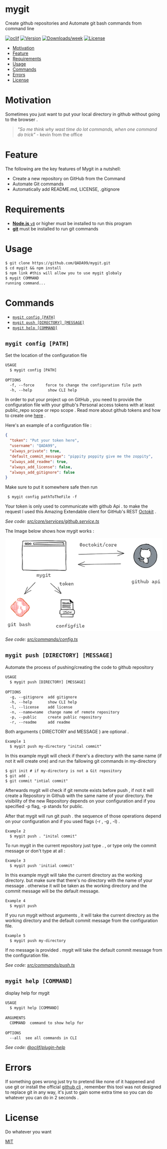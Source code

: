 # mygit

Create github repositories and Automate git bash commands from command line

[![oclif](https://img.shields.io/badge/cli-oclif-brightgreen.svg)](https://oclif.io)
[![Version](https://img.shields.io/npm/v/mygit.svg)](https://npmjs.org/package/mygit)
[![Downloads/week](https://img.shields.io/npm/dw/mygit.svg)](https://npmjs.org/package/mygit)
[![License](https://img.shields.io/npm/l/mygit.svg)](https://github.com/QADA99/mygit/blob/master/package.json)

<!-- toc -->

- [Motivation](#motivation)
- [Feature](#feature)
- [Requirements](#rerquirements)
- [Usage](#usage)
- [Commands](#commands)
- [Errors](#errors)
- [License](#license)
<!-- tocstop -->

<!-- motivation -->

# Motivation

Sometimes you just want to put your local directory in github without going to the browser .

> _"So me think why wast time do lot commands, when one command do trick"_ - kevin from the office

<!-- motivationstop -->

# Feature

<!-- feature -->

The following are the key features of Mygit in a nutshell:

- Create a new repository on GitHub from the Command
- Automate Git commands
- Automatically add README.md, LICENSE, .gitignore
<!-- featurestop -->

# Requirements

<!-- rerquirements -->

- [**Node.js** `v8`](https://nodejs.org/en/download/) or higher must be installed to run this program
- [**git**](https://git-scm.com/downloads) must be installed to run git commands

# Usage

<!-- usage -->

```sh-session
$ git clone https://github.com/QADA99/mygit.git
$ cd mygit && npm install
$ npm link #this will allow you to use mygit globaly
$ mygit COMMAND
running command...
```

<!-- usagestop -->

# Commands

<!-- commands -->

- [`mygit config [PATH]`](#mygit-config-file)
- [`mygit push [DIRECTORY] [MESSAGE]`](#mygit-push-file)
- [`mygit help [COMMAND]`](#mygit-help-command)

## `mygit config [PATH]`

Set the location of the configuration file

```
USAGE
  $ mygit config [PATH]

OPTIONS
  -f, --force     force to change the configuration file path
  -h, --help       show CLI help
```

In order to put your project up on GitHub , you need to provide the configuration file with your github's Personal access tokens with at least public_repo scope or repo scope . Read more about github tokens and how to create one [here](https://docs.github.com/en/github/authenticating-to-github/creating-a-personal-access-token) .

Here's an example of a configuration file :

```json
{
  "token": "Put your token here",
  "username": "QADA99",
  "always_private": true,
  "default_commit_message": "pippity poppity give me the zoppity",
  "always_add_readme": true,
  "always_add_license": false,
  "always_add_gitignore": false
}
```

Make sure to put it somewhere safe then run

```
 $ mygit config pathToTheFile -f

```

Your token is only used to communicate with github Api . to make the request I used this Amazing Extendable client for GitHub's REST [Octokit](https://github.com/octokit/core.js) .

_See code: [src/core/services/github.service.ts](https://github.com/QADA99/mygit/blob/master/src/core/services/github.service.ts)_

The Image below shows how mygit works :

![alt text](./mygit.png?raw=true)

_See code: [src/commands/config.ts](https://github.com/QADA99/mygit/blob/master/src/commands/config.ts)_

## `mygit push [DIRECTORY] [MESSAGE]`

Automate the process of pushing/creating the code to github repository

```
USAGE
  $ mygit push [DIRECTORY] [MESSAGE]

OPTIONS
  -g, --gitignore  add gitignore
  -h, --help       show CLI help
  -l, --license    add license
  -n, --name=name  change name of remote repository
  -p, --public     create public repository
  -r, --readme     add readme
```

Both arguments ( DIRECTORY and MESSAGE ) are optional .

```
Example 1
  $ mygit push my-directory "inital commit"
```

In this example mygit will check if there's a directory with the same name (if not it will create one) and run the fallowing git commands in my-directory

```sh-session
$ git init # if my-directory is not a Git repository
$ git add .
$ git commit "intial commit"
```

Afterwards mygit will check if git remote exists before push , if not it will create a Repository in Github with the same name of your directory. the visibility of the new Repository depends on your configuration and if you specified -p flag, -p stands for public.

After that mygit will run git push . the sequence of those operations depend on your configuration and if you used flags (-r , -g , -l) .

```
Example 2
  $ mygit push . "inital commit"
```

To run mygit in the current repository just type . , or type only the commit message or don't type at all :

```
Example 3
  $ mygit push 'initial commit'
```

In this example mygit will take the current directory as the working directory. but make sure that there's no directory with the name of your message . otherwise it will be taken as the working directory and the commit message will be the default message.

```
Example 4
  $ mygit push
```

If you run mygit without arguments , it will take the current directory as the working directory and the default commit message from the configuration file.

```
Example 5
  $ mygit push my-directory
```

If no message is provided . mygit will take the default commit message from the configuration file.

_See code: [src/commands/push.ts](https://github.com/QADA99/mygit/blob/master/src/commands/push.ts)_

## `mygit help [COMMAND]`

display help for mygit

```
USAGE
  $ mygit help [COMMAND]

ARGUMENTS
  COMMAND  command to show help for

OPTIONS
  --all  see all commands in CLI
```

_See code: [@oclif/plugin-help](https://github.com/oclif/plugin-help/blob/master/src/commands/help.ts)_

<!-- commandsstop -->
<!-- errors -->

# Errors

If something goes wrong just try to pretend like none of it happened and use git or install the official [github cli](https://cli.github.com/) , remember this tool was not designed to replace git in any way, it's just to gain some extra time so you can do whatever you can do in 2 seconds .

<!-- errorsstop>
<!-- errors -->

# License

Do whatever you want

[MIT](LICENSE)

<!-- errorsstop>
